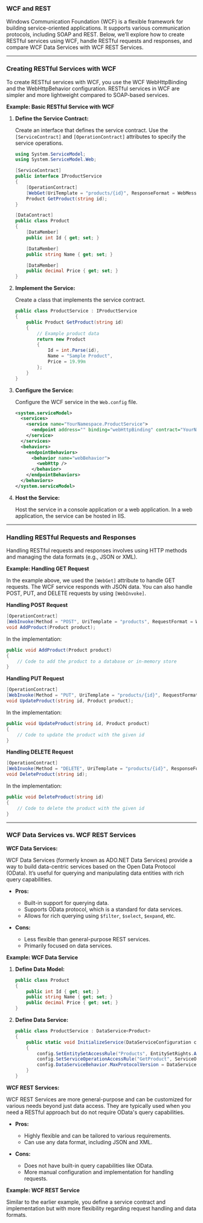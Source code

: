 ### WCF and REST

Windows Communication Foundation (WCF) is a flexible framework for building service-oriented applications. It supports various communication protocols, including SOAP and REST. Below, we’ll explore how to create RESTful services using WCF, handle RESTful requests and responses, and compare WCF Data Services with WCF REST Services.

---

### Creating RESTful Services with WCF

To create RESTful services with WCF, you use the WCF WebHttpBinding and the WebHttpBehavior configuration. RESTful services in WCF are simpler and more lightweight compared to SOAP-based services.

**Example: Basic RESTful Service with WCF**

1. **Define the Service Contract:**

   Create an interface that defines the service contract. Use the `[ServiceContract]` and `[OperationContract]` attributes to specify the service operations.

   ```csharp
   using System.ServiceModel;
   using System.ServiceModel.Web;

   [ServiceContract]
   public interface IProductService
   {
       [OperationContract]
       [WebGet(UriTemplate = "products/{id}", ResponseFormat = WebMessageFormat.Json)]
       Product GetProduct(string id);
   }

   [DataContract]
   public class Product
   {
       [DataMember]
       public int Id { get; set; }

       [DataMember]
       public string Name { get; set; }

       [DataMember]
       public decimal Price { get; set; }
   }
   ```

2. **Implement the Service:**

   Create a class that implements the service contract.

   ```csharp
   public class ProductService : IProductService
   {
       public Product GetProduct(string id)
       {
           // Example product data
           return new Product
           {
               Id = int.Parse(id),
               Name = "Sample Product",
               Price = 19.99m
           };
       }
   }
   ```

3. **Configure the Service:**

   Configure the WCF service in the `Web.config` file.

   ```xml
   <system.serviceModel>
     <services>
       <service name="YourNamespace.ProductService">
         <endpoint address="" binding="webHttpBinding" contract="YourNamespace.IProductService" behaviorConfiguration="webBehavior" />
       </service>
     </services>
     <behaviors>
       <endpointBehaviors>
         <behavior name="webBehavior">
           <webHttp />
         </behavior>
       </endpointBehaviors>
     </behaviors>
   </system.serviceModel>
   ```

4. **Host the Service:**

   Host the service in a console application or a web application. In a web application, the service can be hosted in IIS.

---

### Handling RESTful Requests and Responses

Handling RESTful requests and responses involves using HTTP methods and managing the data formats (e.g., JSON or XML).

**Example: Handling GET Request**

In the example above, we used the `[WebGet]` attribute to handle GET requests. The WCF service responds with JSON data. You can also handle POST, PUT, and DELETE requests by using `[WebInvoke]`.

**Handling POST Request**

```csharp
[OperationContract]
[WebInvoke(Method = "POST", UriTemplate = "products", RequestFormat = WebMessageFormat.Json, ResponseFormat = WebMessageFormat.Json)]
void AddProduct(Product product);
```

In the implementation:

```csharp
public void AddProduct(Product product)
{
    // Code to add the product to a database or in-memory store
}
```

**Handling PUT Request**

```csharp
[OperationContract]
[WebInvoke(Method = "PUT", UriTemplate = "products/{id}", RequestFormat = WebMessageFormat.Json, ResponseFormat = WebMessageFormat.Json)]
void UpdateProduct(string id, Product product);
```

In the implementation:

```csharp
public void UpdateProduct(string id, Product product)
{
    // Code to update the product with the given id
}
```

**Handling DELETE Request**

```csharp
[OperationContract]
[WebInvoke(Method = "DELETE", UriTemplate = "products/{id}", ResponseFormat = WebMessageFormat.Json)]
void DeleteProduct(string id);
```

In the implementation:

```csharp
public void DeleteProduct(string id)
{
    // Code to delete the product with the given id
}
```

---

### WCF Data Services vs. WCF REST Services

**WCF Data Services:**

WCF Data Services (formerly known as ADO.NET Data Services) provide a way to build data-centric services based on the Open Data Protocol (OData). It’s useful for querying and manipulating data entities with rich query capabilities.

- **Pros:** 
  - Built-in support for querying data.
  - Supports OData protocol, which is a standard for data services.
  - Allows for rich querying using `$filter`, `$select`, `$expand`, etc.

- **Cons:**
  - Less flexible than general-purpose REST services.
  - Primarily focused on data services.

**Example: WCF Data Service**

1. **Define Data Model:**

   ```csharp
   public class Product
   {
       public int Id { get; set; }
       public string Name { get; set; }
       public decimal Price { get; set; }
   }
   ```

2. **Define Data Service:**

   ```csharp
   public class ProductService : DataService<Product>
   {
       public static void InitializeService(DataServiceConfiguration config)
       {
           config.SetEntitySetAccessRule("Products", EntitySetRights.AllRead);
           config.SetServiceOperationAccessRule("GetProduct", ServiceOperationRights.AllRead);
           config.DataServiceBehavior.MaxProtocolVersion = DataServiceProtocolVersion.V3;
       }
   }
   ```

**WCF REST Services:**

WCF REST Services are more general-purpose and can be customized for various needs beyond just data access. They are typically used when you need a RESTful approach but do not require OData's query capabilities.

- **Pros:** 
  - Highly flexible and can be tailored to various requirements.
  - Can use any data format, including JSON and XML.

- **Cons:**
  - Does not have built-in query capabilities like OData.
  - More manual configuration and implementation for handling requests.

**Example: WCF REST Service**

Similar to the earlier example, you define a service contract and implementation but with more flexibility regarding request handling and data formats.

